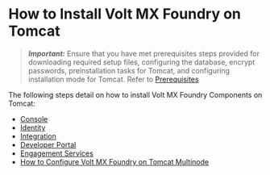                             

How to Install Volt MX Foundry on Tomcat
=======================================

> **_Important:_** Ensure that you have met prerequisites steps provided for downloading required setup files, configuring the database, encrypt passwords, preinstallation tasks for Tomcat, and configuring installation mode for Tomcat. Refer to [Prerequisites](Prerequisites.md)

The following steps detail on how to install Volt MX Foundry Components on Tomcat:

*   [Console](Installing_VoltMX_Console_Tomcat.md#installing-console-in-tomcat)
*   [Identity](Installing_VoltMX_Identity_Tomcat.md)
*   [Integration](Installing_VoltMX_Integration_on_Tomcat.md)
*   [Developer Portal](Installing_VoltMX_DeveloperPortal_Tomcat.md)
*   [Engagement Services](VPNS/Configuring_Engagement_Services_Tomcat.md)
*   [How to Configure Volt MX Foundry on Tomcat Multinode](Multinode_Tomcat.md)
